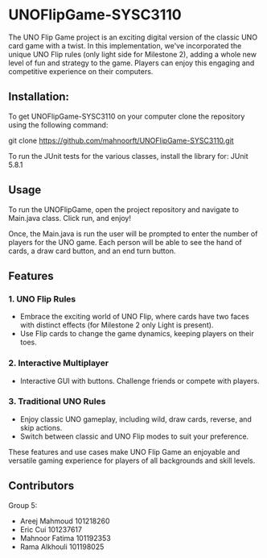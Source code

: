 # UNOFlipGame-SYSC3110
The UNO Flip Game project is an exciting digital version of the classic UNO card game with a twist. In this implementation, we've incorporated the unique UNO Flip rules (only light side for Milestone 2), adding a whole new level of fun and strategy to the game. Players can enjoy this engaging and competitive experience on their computers.


## Installation:

To get UNOFlipGame-SYSC3110 on your computer clone the repository using the following command:

git clone https://github.com/mahnoorft/UNOFlipGame-SYSC3110.git

To run the JUnit tests for the various classes, install the library for:
JUnit 5.8.1


## Usage
To run the UNOFlipGame, open the project repository and navigate to Main.java class. Click run, and enjoy!

Once, the Main.java is run the user will be prompted to enter the number of players for the UNO game. Each person will be able to see the hand of cards, a draw card button, and an end turn button. 

## Features

### 1. UNO Flip Rules
- Embrace the exciting world of UNO Flip, where cards have two faces with distinct effects (for Milestone 2 only Light is present).
- Use Flip cards to change the game dynamics, keeping players on their toes.

### 2. Interactive Multiplayer
- Interactive GUI with buttons. Challenge friends or compete with players.

### 3. Traditional UNO Rules
- Enjoy classic UNO gameplay, including wild, draw cards, reverse, and skip actions.
- Switch between classic and UNO Flip modes to suit your preference.


These features and use cases make UNO Flip Game an enjoyable and versatile gaming experience for players of all backgrounds and skill levels.

## Contributors
Group 5:
- Areej Mahmoud 101218260
- Eric Cui 101237617
- Mahnoor Fatima 101192353
- Rama Alkhouli 101198025
